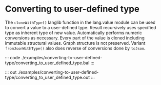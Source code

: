 # Converting to user-defined type

The `cloneWithType()` langlib function in the lang.value
module can be used to convert a value to a user-defined type.
Result recursively uses specified type as inherent type of new value.
Automatically performs numeric conversions as necessary.
Every part of the value is cloned including immutable structural values.
Graph structure is not preserved. 
Variant `fromJsonWithType()` also does reverse of conversions done by
`toJson`.

::: code ./examples/converting-to-user-defined-type/converting_to_user_defined_type.bal :::

::: out ./examples/converting-to-user-defined-type/converting_to_user_defined_type.out :::